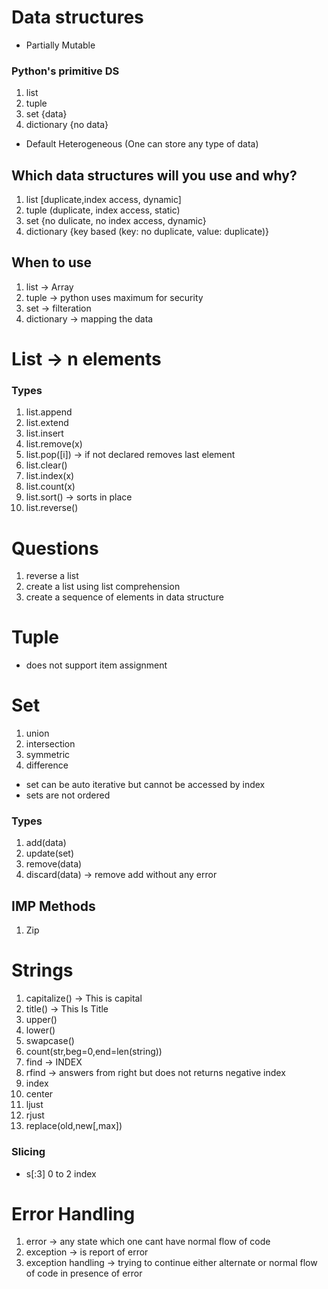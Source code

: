 # Data structures
 - Partially Mutable 
### Python's primitive DS

1. list
2. tuple
3. set {data}
4. dictionary {no data}

- Default Heterogeneous (One can store any type of data)

## Which data structures will you use and why?

1. list [duplicate,index access, dynamic]
2. tuple (duplicate, index access, static)
3. set {no dulicate, no index access, dynamic}
4. dictionary {key based (key: no duplicate, value: duplicate)}

## When to use

1. list -> Array
2. tuple -> python uses maximum for security
3. set -> filteration
4. dictionary -> mapping the data

# List -> n elements

### Types

1. list.append
2. list.extend
3. list.insert
4. list.remove(x)
5. list.pop([i]) -> if not declared removes last element
6. list.clear()
7. list.index(x)
8. list.count(x)
9. list.sort() -> sorts in place
10. list.reverse()

# Questions

1. reverse a list
2. create a list using list comprehension
3. create a sequence of elements in data structure

# Tuple

- does not support item assignment

# Set
1. union
2. intersection
3. symmetric 
4. difference

- set can be auto iterative but cannot be accessed by index
- sets are not ordered

### Types
1. add(data)
2. update(set)
3. remove(data)
4. discard(data) -> remove add without any error


## IMP Methods 
1. Zip

# Strings

1. capitalize() -> This is capital
2. title() -> This Is Title
3. upper()
4. lower()
5. swapcase()
6. count(str,beg=0,end=len(string))
7. find -> INDEX
8. rfind -> answers from right but does not returns negative index
9. index 
10. center
11. ljust
12. rjust
13. replace(old,new[,max])
### Slicing
- s[:3] 0 to 2 index


# Error Handling
1. error -> any state which one cant have normal flow of code
2. exception -> is report of error
3. exception handling -> trying to continue either alternate or normal flow of code in presence of error